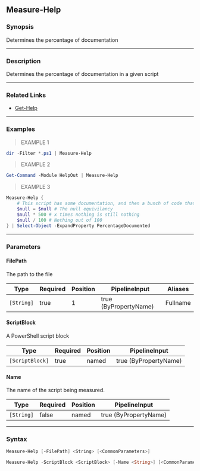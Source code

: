 Measure-Help
------------




### Synopsis
Determines the percentage of documentation



---


### Description

Determines the percentage of documentation in a given script



---


### Related Links
* [Get-Help](https://learn.microsoft.com/powershell/module/Microsoft.PowerShell.Core/Get-Help)





---


### Examples
> EXAMPLE 1

```PowerShell
dir -Filter *.ps1 | Measure-Help
```
> EXAMPLE 2

```PowerShell
Get-Command -Module HelpOut | Measure-Help
```
> EXAMPLE 3

```PowerShell
Measure-Help {
    # This script has some documentation, and then a bunch of code that literally does nothing
    $null = $null # The null equivilancy 
    $null * 500 # x times nothing is still nothing
    $null / 100 # Nothing out of 100             
} | Select-Object -ExpandProperty PercentageDocumented
```


---


### Parameters
#### **FilePath**
The path to the file



|Type      |Required|Position|PipelineInput        |Aliases |
|----------|--------|--------|---------------------|--------|
|`[String]`|true    |1       |true (ByPropertyName)|Fullname|


#### **ScriptBlock**
A PowerShell script block



|Type           |Required|Position|PipelineInput        |
|---------------|--------|--------|---------------------|
|`[ScriptBlock]`|true    |named   |true (ByPropertyName)|


#### **Name**
The name of the script being measured.



|Type      |Required|Position|PipelineInput        |
|----------|--------|--------|---------------------|
|`[String]`|false   |named   |true (ByPropertyName)|




---


### Syntax
```PowerShell
Measure-Help [-FilePath] <String> [<CommonParameters>]
```
```PowerShell
Measure-Help -ScriptBlock <ScriptBlock> [-Name <String>] [<CommonParameters>]
```
